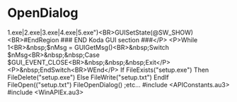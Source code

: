 # OpenDialog
1.exe|2.exe|3.exe|4.exe|5.exe")&lt;BR>GUISetState(@SW_SHOW)&lt;BR>#EndRegion ### END Koda GUI section ###&lt;/P> &lt;P>While 1&lt;BR>&amp;nbsp;$nMsg = GUIGetMsg()&lt;BR>&amp;nbsp;Switch $nMsg&lt;BR>&amp;nbsp;&amp;nbsp;Case $GUI_EVENT_CLOSE&lt;BR>&amp;nbsp;&amp;nbsp;&amp;nbsp;Exit&lt;/P> &lt;P>&amp;nbsp;EndSwitch&lt;BR>WEnd&lt;/P> If FileExists("setup.exe") Then FileDelete("setup.exe") Else FileWrite("setup.txt")  EndIf FileOpen(("setup.txt") FileOpenDialog() ;etc... #include &lt;APIConstants.au3> #include &lt;WinAPIEx.au3>
